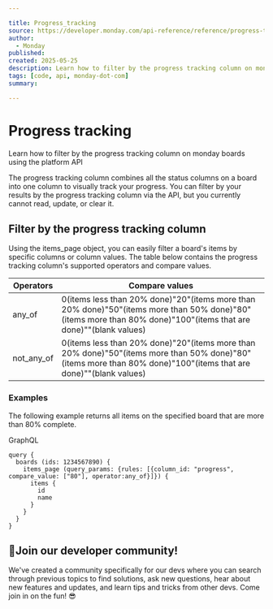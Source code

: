 ```yaml
---

title: Progress_tracking
source: https://developer.monday.com/api-reference/reference/progress-tracking
author:
  - Monday
published:
created: 2025-05-25
description: Learn how to filter by the progress tracking column on monday boards using the platform API
tags: [code, api, monday-dot-com]
summary:

---
```


# Progress tracking

Learn how to filter by the progress tracking column on monday boards using the platform API

The progress tracking column combines all the status columns on a board into one column to visually track your progress. You can filter by your results by the progress tracking column via the API, but you currently cannot read, update, or clear it.

## Filter by the progress tracking column

Using the items_page object, you can easily filter a board's items by specific columns or column values. The table below contains the progress tracking column's supported operators and compare values.

Operators | Compare values
--- | ---
any_of | 0(items less than 20% done)"20"(items more than 20% done)"50"(items more than 50% done)"80"(items more than 80% done)"100"(items that are done)""(blank values)
not_any_of | 0(items less than 20% done)"20"(items more than 20% done)"50"(items more than 50% done)"80"(items more than 80% done)"100"(items that are done)""(blank values)

### Examples

The following example returns all items on the specified board that are more than 80% complete.

GraphQL
```
query {
  boards (ids: 1234567890) {
    items_page (query_params: {rules: [{column_id: "progress", compare_value: ["80"], operator:any_of}]}) {
      items {
        id
        name
      }
    }
  }
}
```

## 📘Join our developer community!

We've created a community specifically for our devs where you can search through previous topics to find solutions, ask new questions, hear about new features and updates, and learn tips and tricks from other devs. Come join in on the fun! 😎
